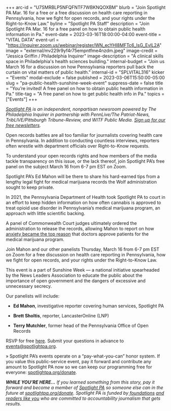 +++
arc-id = "U7SMRBLP5NFQFNTF7WBKNQOXBM"
blurb = "Join Spotlight PA Mar. 16 for a free or a free discussion on health care reporting in Pennsylvania, how we fight for open records, and your rights under the Right-to-Know Law."
byline = "Spotlight PA Staff"
description = "Join Spotlight PA Mar. 16 for a free panel on how to obtain public health information in Pa."
event-date = 2023-03-16T18:00:00-04:00
event-title = "VITAL DATA"
event-url = "https://inquirer.zoom.us/webinar/register/WN_ecYHI8MFTc6_IsG_EvlL2A"
image = "external/mv229r9yf4r75empntfme4nzdm.jpeg"
image-credit = "Jessica Griffin / Philadelphia Inquirer"
image-description = "A clinical skills space in Philadelphia's health sciences building."
internal-budget = "Join us March 16 for a discussion on how Pennsylvania reporters pull back the curtain on vital matters of public health."
internal-id = "SPLVITAL316"
kicker = "Events"
modal-exclude = false
published = 2023-03-06T15:50:00-05:00
slug = "pa-public-health-sunshine-week-event"
suppress-date = false
title = "You’re invited! A free panel on how to obtain public health information in Pa."
title-tag = "A free panel on how to get public health info in Pa."
topics = ["Events"]
+++

<a href="https://www.spotlightpa.org/"><i>Spotlight PA</i></a><i> is an independent, nonpartisan newsroom powered by The Philadelphia Inquirer in partnership with PennLive/The Patriot-News, TribLIVE/Pittsburgh Tribune-Review, and WITF Public Media. </i><a href="https://www.spotlightpa.org/newsletters"><i>Sign up for our free newsletters</i></a><i>.</i>

Open records battles are all too familiar for journalists covering health care in Pennsylvania. In addition to conducting countless interviews, reporters often wrestle with department officials over Right-to-Know requests.

To understand your open records rights and how members of the media tackle transparency on this issue, or the lack thereof, join Spotlight PA’s free panel on the subject March 16 from 6-7 pm EST on Zoom.

Spotlight PA’s Ed Mahon will be there to share his hard-earned tips from a lengthy legal fight for medical marijuana records the Wolf administration sought to keep private.

In 2021, the Pennsylvania Department of Health took Spotlight PA to court in an effort to keep hidden information on how often cannabis is approved to treat opioid use disorder in Pennsylvania’s medical marijuana program, an approach with little scientific backing.

A panel of Commonwealth Court judges ultimately ordered the administration to release the records, allowing Mahon to report on how <a href="https://www.spotlightpa.org/news/2023/01/pa-medical-marijuana-certification-card-anxiety/">anxiety became the top reason</a> that doctors approve patients for the medical marijuana program.

Join Mahon and our other panelists Thursday, March 16 from 6-7 pm EST on Zoom for a free discussion on health care reporting in Pennsylvania, how we fight for open records, and your rights under the Right-to-Know Law.

This event is a part of Sunshine Week — a national initiative spearheaded by the News Leaders Association to educate the public about the importance of open government and the dangers of excessive and unnecessary secrecy.

Our panelists will include:

- <b>Ed Mahon</b>, investigative reporter covering human services, Spotlight PA

- <b>Brett Sholtis</b>, reporter, LancasterOnline (LNP)

- <b>Terry Mutchler</b>, former head of the Pennsylvania Office of Open Records

RSVP for free <a href="https://inquirer.zoom.us/webinar/register/WN_ecYHI8MFTc6_IsG_EvlL2A">here</a>. Submit your questions in advance to <a href="mailto:events@spotlightpa.org">events@spotlightpa.org</a>.

» Spotlight PA’s events operate on a “pay-what-you-can” honor system. If you value this public-service event, pay it forward and contribute any amount to Spotlight PA now so we can keep our programming free for everyone: <a href="http://spotlightpa.org/donate">spotlightpa.org/donate</a>.

<i><b>WHILE YOU’RE HERE...</b></i><i> If you learned something from this story, pay it forward and become a member of </i><a href="https://www.spotlightpa.org/"><i>Spotlight PA</i></a><i> so someone else can in the future at </i><a href="http://spotlightpa.org/donate"><i>spotlightpa.org/donate</i></a><i>. Spotlight PA is funded by</i><a href="https://www.spotlightpa.org/support"><i> foundations</i></a><i> </i><a href="https://www.spotlightpa.org/support"><i>and readers like you</i></a><i> who are committed to accountability journalism that gets results.</i>
